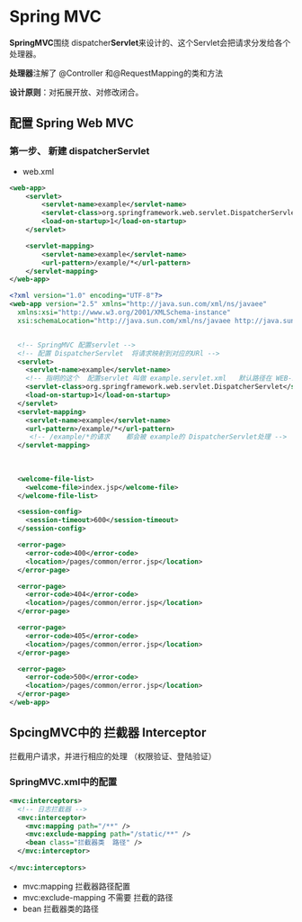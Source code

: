 # Spring MVC

**SpringMVC**围绕 dispatcher**Servlet**来设计的、这个Servlet会把请求分发给各个处理器。

**处理器**注解了 @Controller 和@RequestMapping的类和方法

**设计原则**：对拓展开放、对修改闭合。

## 配置 Spring Web MVC

### 第一步、 新建 dispatcherServlet

* web.xml

```xml
<web-app>
    <servlet>
        <servlet-name>example</servlet-name>
        <servlet-class>org.springframework.web.servlet.DispatcherServlet</servlet-class>
        <load-on-startup>1</load-on-startup>
    </servlet>

    <servlet-mapping>
        <servlet-name>example</servlet-name>
        <url-pattern>/example/*</url-pattern>
    </servlet-mapping>
</web-app>
```

```xml
<?xml version="1.0" encoding="UTF-8"?>
<web-app version="2.5" xmlns="http://java.sun.com/xml/ns/javaee"
  xmlns:xsi="http://www.w3.org/2001/XMLSchema-instance"
  xsi:schemaLocation="http://java.sun.com/xml/ns/javaee http://java.sun.com/xml/ns/javaee/web-app_2_5.xsd">


  <!-- SpringMVC 配置servlet -->
  <!-- 配置 DispatcherServlet  将请求映射到对应的URl -->
  <servlet>
    <servlet-name>example</servlet-name>
    <!-- 指明的这个  配置servlet 叫做 example.servlet.xml   默认路径在 WEB-INF-->
    <servlet-class>org.springframework.web.servlet.DispatcherServlet</servlet-class>
    <load-on-startup>1</load-on-startup>
  </servlet>
  <servlet-mapping>
    <servlet-name>example</servlet-name>
    <url-pattern>/example/*</url-pattern>
     <!-- /example/*的请求    都会被 example的 DispatcherServlet处理 -->
  </servlet-mapping>
  
  
  
  <welcome-file-list>
    <welcome-file>index.jsp</welcome-file>
  </welcome-file-list>

  <session-config>
    <session-timeout>600</session-timeout>
  </session-config>

  <error-page>
    <error-code>400</error-code>
    <location>/pages/common/error.jsp</location>
  </error-page>

  <error-page>
    <error-code>404</error-code>
    <location>/pages/common/error.jsp</location>
  </error-page>

  <error-page>
    <error-code>405</error-code>
    <location>/pages/common/error.jsp</location>
  </error-page>

  <error-page>
    <error-code>500</error-code>
    <location>/pages/common/error.jsp</location>
  </error-page>
</web-app>

```

## SpcingMVC中的 拦截器 Interceptor

  拦截用户请求，并进行相应的处理 （权限验证、登陆验证）

### SpringMVC.xml中的配置

```xml
<mvc:interceptors>
  <!-- 日志拦截器 -->
  <mvc:interceptor>
    <mvc:mapping path="/**" />
    <mvc:exclude-mapping path="/static/**" />
    <bean class="拦截器类  路径" />
  </mvc:interceptor>
  
</mvc:interceptors>
```

* mvc:mapping 拦截器路径配置
* mvc:exclude-mapping 不需要 拦截的路径
* bean 拦截器类的路径
